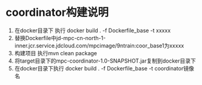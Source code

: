 # coordinator构建说明
1. 在docker目录下 执行 docker  build . -f Dockerfile_base -t  xxxxx
2. 替换Dockerfile中jd-mpc-cn-north-1-inner.jcr.service.jdcloud.com/mpcimage/9ntrain:coor_base1为xxxxx
3. 构建项目  执行mvn clean package
4. 将target目录下的mpc-coordinator-1.0-SNAPSHOT.jar复制到docker目录下
5. 在docker目录下执行 docker  build . -f Dockerfile_base -t  coordinator镜像名
